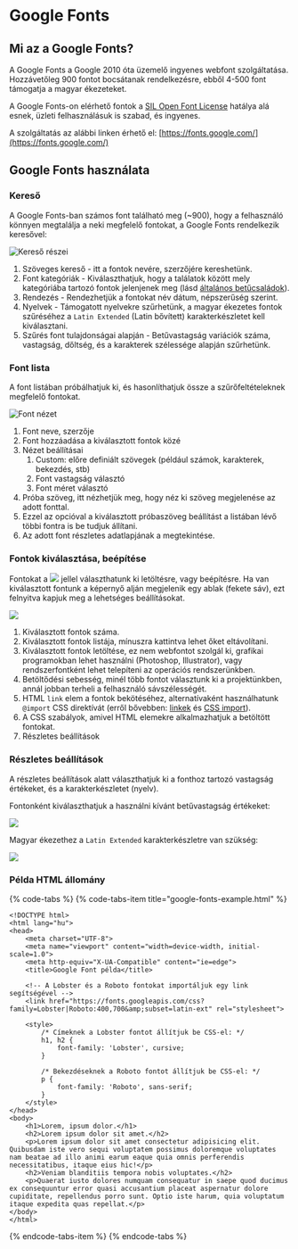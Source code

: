 # Google Fonts

## Mi az a Google Fonts?

A Google Fonts a Google 2010 óta üzemelő ingyenes webfont szolgáltatása. Hozzávetőleg 900 fontot bocsátanak rendelkezésre, ebből 4-500 font támogatja a magyar ékezeteket.

A Google Fonts-on elérhető fontok a [SIL Open Font License](https://en.wikipedia.org/wiki/SIL_Open_Font_License) hatálya alá esnek, üzleti felhasználásuk is szabad, és ingyenes.

A szolgáltatás az alábbi linken érhető el: [https://fonts.google.com/](https://fonts.google.com/)

## Google Fonts használata

### Kereső 

A Google Fonts-ban számos font található meg \(~900\), hogy a felhasználó könnyen megtalálja a neki megfelelő fontokat, a Google Fonts rendelkezik keresővel:

![Keres&#x151; r&#xE9;szei](../.gitbook/assets/gf-1.png)

1. Szöveges kereső - itt a fontok nevére, szerzőjére kereshetünk.
2. Font kategóriák - Kiválaszthatjuk, hogy a találatok között mely kategóriába tartozó fontok jelenjenek meg \(lásd [általános betűcsaládok](https://digikiad.gitbook.io/digitalis-kiadvanyok/css/szoevegek-szoevegkoezi-elemek#betutipusok-betucsaladok)\).
3. Rendezés - Rendezhetjük a fontokat név dátum, népszerűség szerint.
4. Nyelvek - Támogatott nyelvekre szűrhetünk, a magyar ékezetes fontok szűréséhez a `Latin Extended` \(Latin bővített\) karakterkészletet kell kiválasztani.
5. Szűrés font tulajdonságai alapján - Betűvastagság variációk száma, vastagság, dőltség, és a karakterek szélessége alapján szűrhetünk.

### Font lista

A font listában próbálhatjuk ki, és hasonlíthatjuk össze a szűrőfeltételeknek megfelelő fontokat.

![Font n&#xE9;zet](../.gitbook/assets/gf-2.png)

1. Font neve, szerzője
2. Font hozzáadása a kiválasztott fontok közé
3. Nézet beállításai
   1. Custom: előre definiált szövegek \(például számok, karakterek, bekezdés, stb\)
   2. Font vastagság választó
   3. Font méret választó
4. Próba szöveg, itt nézhetjük meg, hogy néz ki szöveg megjelenése az adott fonttal.
5. Ezzel az opcióval a kiválasztott próbaszöveg beállítást a listában lévő többi fontra is be tudjuk állítani.
6. Az adott font részletes adatlapjának a megtekintése.

### Fontok kiválasztása, beépítése

Fontokat a ![](../.gitbook/assets/gf-plus.png) jellel választhatunk ki letöltésre, vagy beépítésre. Ha van kiválasztott fontunk a képernyő alján megjelenik egy ablak \(fekete sáv\), ezt felnyitva kapjuk meg a lehetséges beállításokat.

![](../.gitbook/assets/gf-3.png)

1. Kiválasztott fontok száma.
2. Kiválasztott fontok listája, mínuszra kattintva lehet őket eltávolítani.
3. Kiválasztott fontok letöltése, ez nem webfontot szolgál ki, grafikai programokban lehet használni \(Photoshop, Illustrator\), vagy rendszerfontként lehet telepíteni az operációs rendszerünkben.
4. Betöltődési sebesség, minél több fontot választunk ki a projektünkben, annál jobban terheli a felhasználó sávszélességét.
5. HTML `link` elem a fontok bekötéséhez, alternatívaként használhatunk `@import` CSS direktívát \(erről bővebben: [linkek](https://digikiad.gitbook.io/digitalis-kiadvanyok/html/html-elemek#linkek) és [CSS import](https://digikiad.gitbook.io/digitalis-kiadvanyok/css/css-stilusok-felepitese#css-importalasa)\).
6. A CSS szabályok, amivel HTML elemekre alkalmazhatjuk a betöltött fontokat.
7. Részletes beállítások

### Részletes beállítások

A részletes beállítások alatt választhatjuk ki a fonthoz tartozó vastagság értékeket, és a karakterkészletet \(nyelv\).

Fontonként kiválaszthatjuk a használni kívánt betűvastagság értékeket:

![](../.gitbook/assets/gf-4.png)

Magyar ékezethez a `Latin Extended` karakterkészletre van szükség:

![](../.gitbook/assets/gf-5.png)

### Példa HTML állomány

{% code-tabs %}
{% code-tabs-item title="google-fonts-example.html" %}
```markup
<!DOCTYPE html>
<html lang="hu">
<head>
    <meta charset="UTF-8">
    <meta name="viewport" content="width=device-width, initial-scale=1.0">
    <meta http-equiv="X-UA-Compatible" content="ie=edge">
    <title>Google Font példa</title>

    <!-- A Lobster és a Roboto fontokat importáljuk egy link segítségével -->
    <link href="https://fonts.googleapis.com/css?family=Lobster|Roboto:400,700&amp;subset=latin-ext" rel="stylesheet">

    <style>
        /* Címeknek a Lobster fontot állítjuk be CSS-el: */
        h1, h2 {
            font-family: 'Lobster', cursive;
        }

        /* Bekezdéseknek a Roboto fontot állítjuk be CSS-el: */
        p {
            font-family: 'Roboto', sans-serif;
        }
    </style>
</head>
<body>
    <h1>Lorem, ipsum dolor.</h1>
    <h2>Lorem ipsum dolor sit amet.</h2>
    <p>Lorem ipsum dolor sit amet consectetur adipisicing elit. Quibusdam iste vero sequi voluptatem possimus doloremque voluptates nam beatae ad illo animi earum eaque quia omnis perferendis necessitatibus, itaque eius hic!</p>
    <h2>Veniam blanditiis tempora nobis voluptates.</h2>
    <p>Quaerat iusto dolores numquam consequatur in saepe quod ducimus ex consequuntur error quasi accusantium placeat aspernatur dolore cupiditate, repellendus porro sunt. Optio iste harum, quia voluptatum itaque expedita quas repellat.</p>
</body>
</html>

```
{% endcode-tabs-item %}
{% endcode-tabs %}

